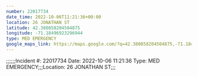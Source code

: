 ```yaml
---
number: 22017734
date_time: 2022-10-06T11:21:36+00:00
location: 26 JONATHAN ST
latitude: 42.380858204504875
longitude: -71.18496923296944
type: MED EMERGENCY
google_maps_link: https://maps.google.com/?q=42.380858204504875,-71.18496923296944
---
```


;;;;;;Incident #: 22017734  Date: 2022-10-06 11:21:36   Type: MED EMERGENCY;;;Location: 26 JONATHAN ST;;;
